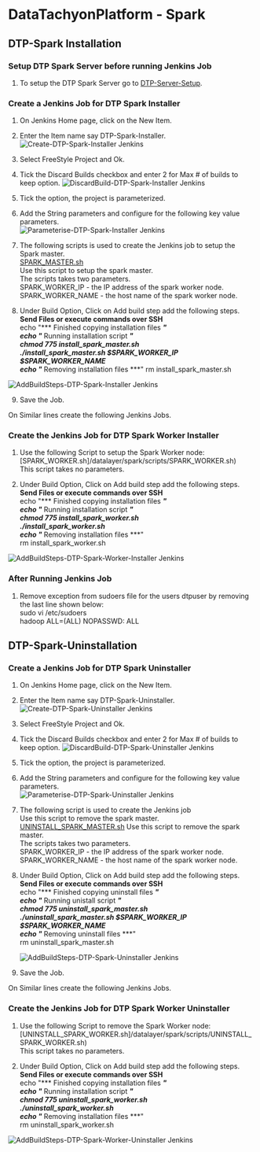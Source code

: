 # DataTachyonPlatform - Spark

## DTP-Spark Installation

### Setup DTP Spark Server before running Jenkins Job

1. To setup the DTP Spark Server go to [DTP-Server-Setup](/common/Readme.md).

### Create a Jenkins Job for DTP Spark Installer

1. On Jenkins Home page, click on the New Item.

2. Enter the Item name say DTP-Spark-Installer.
![Create-DTP-Spark-Installer Jenkins](/datalayer/spark/images/dtp_spark_installer1.png)

3. Select FreeStyle Project and Ok.

4. Tick the Discard Builds checkbox and enter 2 for Max # of builds to keep option.
![DiscardBuild-DTP-Spark-Installer Jenkins](/datalayer/spark/images/dtp_spark_installer2.png)

5. Tick the option, the  project  is parameterized.

6. Add the String parameters and configure for the following key value parameters. \
![Parameterise-DTP-Spark-Installer Jenkins](/datalayer/spark/images/dtp_spark_installer3.png)

7. The following scripts is used to create the Jenkins job to setup the Spark master. \
[SPARK_MASTER.sh](/datalayer/spark/scripts/SPARK_MASTER.sh) \
Use this script to setup the spark master.\
The scripts takes two parameters.\
SPARK_WORKER_IP - the IP address of the spark worker node.\
SPARK_WORKER_NAME - the host name of the spark worker node.

8. Under Build Option, Click on Add build step add the following steps.\
   **Send Files or execute commands over SSH**\
  echo "*** Finished copying installation files ***" \
  echo "*** Running installation script ***" \
  chmod 775 install_spark_master.sh \
  ./install_spark_master.sh $SPARK_WORKER_IP $SPARK_WORKER_NAME \
  echo "*** Removing installation files ***"
  rm install_spark_master.sh

![AddBuildSteps-DTP-Spark-Installer Jenkins](/datalayer/spark/images/dtp_spark_installer4.png)

9. Save the Job.

On Similar lines create the following Jenkins Jobs.

### Create the Jenkins Job for DTP Spark Worker Installer

1. Use the following Script to setup the Spark Worker node: \
[SPARK_WORKER.sh]/datalayer/spark/scripts/SPARK_WORKER.sh) \
This script takes no parameters.

2. Under Build Option, Click on Add build step add the following steps.\
   **Send Files or execute commands over SSH**\
   echo "*** Finished copying installation files ***" \
   echo "*** Running installation script ***" \
   chmod 775 install_spark_worker.sh \
   ./install_spark_worker.sh  \
   echo "*** Removing installation files ***" \
   rm install_spark_worker.sh

![AddBuildSteps-DTP-Spark-Worker-Installer Jenkins](/datalayer/spark/images/dtp_spark_worker_installer1.png)


### After Running Jenkins Job

1. Remove exception from sudoers file for the users dtpuser by removing the last line shown below:\
    sudo vi /etc/sudoers  \
    hadoop ALL=(ALL) NOPASSWD: ALL

## DTP-Spark-Uninstallation

### Create a Jenkins Job for DTP Spark Uninstaller

1. On Jenkins Home page, click on the New Item.

2. Enter the Item name say DTP-Spark-Uninstaller.
![Create-DTP-Spark-Uninstaller Jenkins](/datalayer/spark/images/dtp_spark_uninstaller1.png)

3. Select FreeStyle Project and Ok.

4. Tick the Discard Builds checkbox and enter 2 for Max # of builds to keep option.
![DiscardBuild-DTP-Spark-Uninstaller Jenkins](/datalayer/spark/images/dtp_spark_uninstaller2.png)

5. Tick the option, the  project  is parameterized.

6. Add the String parameters and configure for the following key value parameters. \
![Parameterise-DTP-Spark-Uninstaller Jenkins](/datalayer/spark/images/dtp_spark_uninstaller3.png)

7. The following script is used to create the Jenkins job \
Use this script to remove the spark master.\
[UNINSTALL_SPARK_MASTER.sh](/datalayer/spark/scripts/UNINSTALL_SPARK_MASTER.sh)
Use this script to remove the spark master.\
The scripts takes two parameters.\
SPARK_WORKER_IP - the IP address of the spark worker node.\
SPARK_WORKER_NAME - the host name of the spark worker node.

8. Under Build Option, Click on Add build step add the following steps.\
   **Send Files or execute commands over SSH**\
   echo "*** Finished copying uninstall files ***" \
   echo "*** Running unistall script ***" \
   chmod 775 uninstall_spark_master.sh \
   ./uninstall_spark_master.sh $SPARK_WORKER_IP $SPARK_WORKER_NAME \
   echo "*** Removing uninstall files ***" \
   rm uninstall_spark_master.sh

   ![AddBuildSteps-DTP-Spark-Uninstaller Jenkins](/datalayer/spark/images/dtp_spark_uninstaller4.png)

9. Save the Job.

On Similar lines create the following Jenkins Jobs.

### Create the Jenkins Job for DTP Spark Worker Uninstaller

1. Use the following Script to remove the Spark Worker node: \
[UNINSTALL_SPARK_WORKER.sh]/datalayer/spark/scripts/UNINSTALL_SPARK_WORKER.sh) \
This script takes no parameters.

2. Under Build Option, Click on Add build step add the following steps.\
   **Send Files or execute commands over SSH**\
   echo "*** Finished copying installation files ***" \
   echo "*** Running installation script ***" \
   chmod 775 uninstall_spark_worker.sh \
   ./uninstall_spark_worker.sh  \
   echo "*** Removing installation files ***" \
   rm uninstall_spark_worker.sh

![AddBuildSteps-DTP-Spark-Worker-Uninstaller Jenkins](/datalayer/spark/images/dtp_spark_worker_uninstaller1.png)
